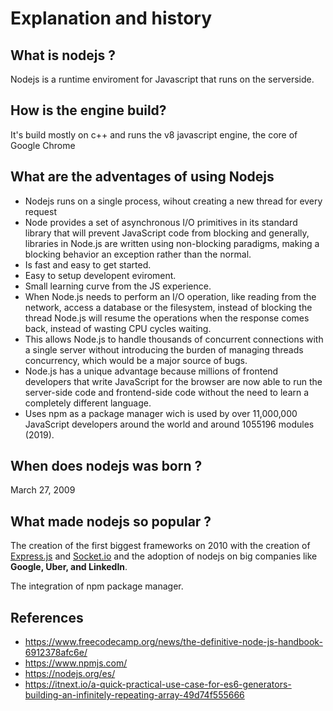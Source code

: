 # Explanation and history

## What is nodejs ?

Nodejs is a runtime enviroment for Javascript that runs on the serverside.

## How is the engine build?
It's build  mostly on c++ and runs the v8 javascript engine, the core of Google Chrome

## What are the adventages of using Nodejs 

* Nodejs runs on a single process, wihout creating a new thread for every  request
* Node provides a set of asynchronous I/O primitives in its standard library that will prevent JavaScript code from blocking and generally, libraries in Node.js are written using non-blocking paradigms, making a blocking behavior an exception rather than the normal.
* Is fast and easy to get started.
* Easy to setup developent eviroment.
* Small learning curve from the JS experience.
* When Node.js needs to perform an I/O operation, like reading from the network, access a database or the filesystem, instead of blocking the thread Node.js will resume the operations when the response comes back, instead of wasting CPU cycles waiting.
* This allows Node.js to handle thousands of concurrent connections with a single server without introducing the burden of managing threads concurrency, which would be a major source of bugs.
* Node.js has a unique advantage because millions of frontend developers that write JavaScript for the browser are now able to run the server-side code and frontend-side code without the need to learn a completely different language.
* Uses npm as a package manager wich is  used by over 11,000,000 JavaScript developers around the world and around 1055196 modules (2019).
  

## When does nodejs was born ?
March 27, 2009

## What made nodejs so popular ?
The creation of the first biggest frameworks on 2010 with the creation of [Express.js](https://expressjs.com/es/) and [Socket.io](https://socket.io/) and the adoption of nodejs on big companies like **Google, Uber, and LinkedIn**.

The integration of npm package manager.


## **References**
* https://www.freecodecamp.org/news/the-definitive-node-js-handbook-6912378afc6e/
* https://www.npmjs.com/
* https://nodejs.org/es/
* https://itnext.io/a-quick-practical-use-case-for-es6-generators-building-an-infinitely-repeating-array-49d74f555666

 
